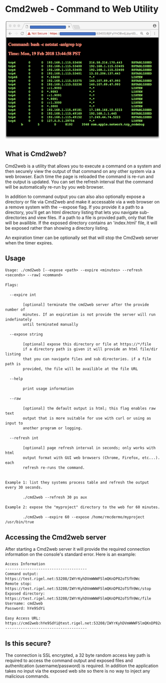 # Cmd2web - Command to Web Utility

![cmd2web example](images/cmd2web-browser.png)


## What is Cmd2web?

Cmd2web is a utility that allows you to execute a command on a system and then securely view the output of that command on any other system via a web browser. Each time the page is reloaded the command is re-run and the output is updated. You can set the refresh interval that the command will be automatically re-run by you web browser.  

In addition to command output you can also also optionally expose a directory or file via Cmd2web and make it accessable via a web browser on a remove system with the --expose flag. If you provide it a path to a directory, you'll get an html directory listing that lets you navigate sub-directories and view files. If a path to a file is provided path, only that file will be availible. If the exposed directory contains an 'index.html' file, it will be exposed rather than showing a directory listing.

An expiration timer can be optionally set that will stop the Cmd2web server when the timer expires. 



## Usage

```
Usage: ./cmd2web [--expose <path> --expire <minutes> --refresh <seconds> --raw] <command>

Flags:

  --expire int
    
        [optional] terminate the cmd2web server after the provide number of
        minutes. If an expiration is not provide the server will run indefinately
        until terminated manually
    
  --expose string
    
        [optional] expose this directory or file at https://*/file
        if a directory path is given it will provide an html file/dir listing
        that you can navigate files and sub directories. if a file path is
        provided, the file will be availible at the file URL
    
  --help
    
        print usage information
    
  --raw
    
        [optional] the default output is html; this flag enables raw text
        output that is more suitable for use with curl or using as input to
        another program or logging.
    
  --refresh int
    
        [optional] page refresh interval in seconds; only works with html
        output format with GUI web browsers (Chrome, Firefox, etc...). each
        refresh re-runs the command.
    

Example 1: list they systems process table and refresh the output every 30 seconds.

        ./cmd2web --refresh 30 ps aux

Example 2: expose the "myproject" directory to the web for 60 minutes.

        ./cmd2web --expire 60 --expose /home/rmcdermo/myproject /usr/bin/true
```


## Accessing the Cmd2web server

After starting a Cmd2web server it will provide the required connection information on the console's standard error.  Here is an example:

```
Access Information
-------------------------------------
Command output:    https://test.rigel.net:53208/IWYrKyhDVmWWWFSlmQKnDP82oTSfh9Wc
Remote stop:       https://test.rigel.net:53208/IWYrKyhDVmWWWFSlmQKnDP82oTSfh9Wc/stop
Exposed directory: https://test.rigel.net:53208/IWYrKyhDVmWWWFSlmQKnDP82oTSfh9Wc/file
Username: cmd2web
Password: hYe9SdYi

Easy Access URL:   https://cmd2web:hYe9SdYi@test.rigel.net:53208/IWYrKyhDVmWWWFSlmQKnDP82oTSfh9Wc
-------------------------------------
```

## Is this secure?

The connection is SSL encrypted, a 32 byte random access key path is required to access the command output and exposed files and authenitcation (username/password) is required. In addition the application takes no input via the exposed web site so there is no way to inject any malicious commands. 
